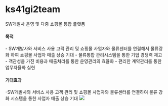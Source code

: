# ks41gi2team 
SW개발사 운영 및 다중 쇼핑몰 통합 플랫폼 

<h4>목적</h4>
- SW개발사와 서비스 사용 고객 관리 및 쇼핑몰 사업자와 물류센터를 연결해서 물류강화 하여 쇼핑몰 사업자 매출 상승 기대
- 물류통합 관리시스템을 통한 기업 경쟁력 제고
- 객관성을 가진 비용과 매출처리를 통한 운영관리의 효율화
- 편리한 계약관리를 통한 업무자율화 실현
<h4>기대효과</h4>
-SW개발사와 서비스 사용 고객 관리 및 쇼핑몰 사업자와 물류센터를 연결하여 물류 강화 시스템을 통한 사업자 매출 상승 기대
<img src="C:\Users\hwan\Desktop\입사지원서관련\team_main.png">
